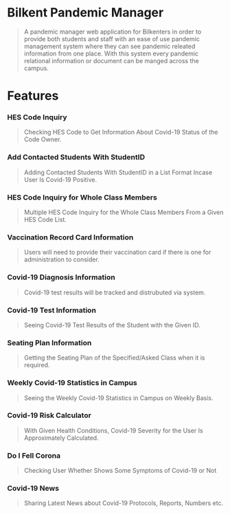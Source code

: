 

# Bilkent Pandemic Manager
> A pandemic manager web application for Bilkenters in order to provide both students and staff with an ease of use pandemic management system where they can see pandemic releated information from one place. With this system every pandemic relational information or document can be manged across the campus.


# Features


### HES Code Inquiry
> Checking HES Code to Get Information About Covid-19 Status of the Code Owner.

### Add Contacted Students With StudentID
> Adding Contacted Students With StudentID in a List Format Incase User Is Covid-19 Positive.

### HES Code Inquiry for Whole Class Members
> Multiple HES Code Inquiry for the Whole Class Members From a Given HES Code List.

### Vaccination Record Card Information
> Users will need to provide their vaccination card if there is one for administration to consider. 

### Covid-19 Diagnosis Information
> Covid-19 test results will be tracked and distrubuted via system.

### Covid-19 Test Information
> Seeing Covid-19 Test Results of the Student with the Given ID.

### Seating Plan Information
> Getting the Seating Plan of the Specified/Asked Class when it is required.

### Weekly Covid-19 Statistics in Campus
> Seeing the Weekly Covid-19 Statistics in Campus on Weekly Basis.

### Covid-19 Risk Calculator
> With Given Health Conditions, Covid-19 Severity for the User Is Approximately Calculated.

### Do I Fell Corona
> Checking User Whether Shows Some Symptoms of Covid-19 or Not

### Covid-19 News
> Sharing Latest News about Covid-19 Protocols, Reports, Numbers etc.


